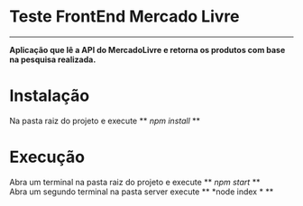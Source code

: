 # Teste FrontEnd Mercado Livre

---

 **Aplicação que lê a API do MercadoLivre e retorna os produtos com base na pesquisa realizada.**

# Instalação

Na pasta raiz do projeto e execute
**  *npm install* ** 

# Execução

Abra um terminal na pasta raiz do projeto e execute  ** *npm start*  ** <br>
Abra um segundo terminal na pasta server execute  **  *node index * ** 

